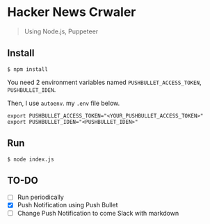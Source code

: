 # Hacker News Crwaler

> Using Node.js, Puppeteer

## Install

```
$ npm install
```

You need 2 environment variables named `PUSHBULLET_ACCESS_TOKEN`, `PUSHBULLET_IDEN`.

Then, I use `autoenv`.
my `.env` file below.
```
export PUSHBULLET_ACCESS_TOKEN="<YOUR_PUSHBULLET_ACCESS_TOKEN>"
export PUSHBULLET_IDEN="<PUSHBULLET_IDEN>"
```

## Run

```
$ node index.js
```

## TO-DO
- [ ] Run periodically
- [x] Push Notification using Push Bullet
- [ ] Change Push Notification to come Slack with markdown
